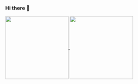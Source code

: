 ### Hi there 👋

<a href="https://github.com/russssl">
  <img height=200 align="center" src="https://github-readme-stats-russssls-projects.vercel.app/api?username=russssl&theme=transparent&show=prs_merged&size_weight=0.5&count_weight=0.5&show_icons=true&icon_color=#2d8c4e" />
</a>
<a href="https://github.com/russssl">
  <img height=200 align="center" src="https://github-readme-stats-russssls-projects.vercel.app/api/top-langs?username=russssl&layout=compact&langs_count=8&card_width=320&theme=transparent" />
</a>
